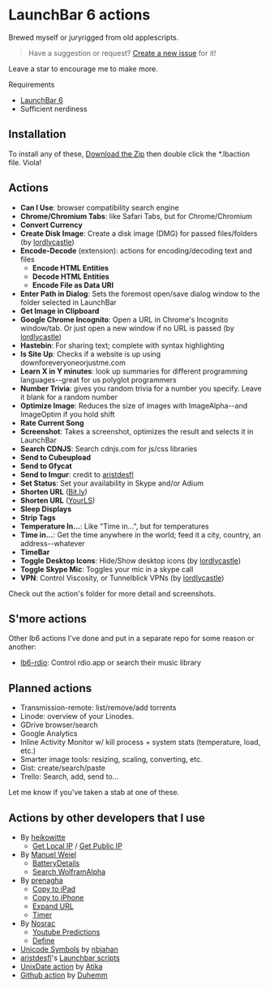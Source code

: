 # LaunchBar 6 actions

Brewed myself or juryrigged from old applescripts.

> Have a suggestion or request? [Create a new
> issue](https://github.com/hlissner/lb6-actions/issues/new) for it!

Leave a star to encourage me to make more.

Requirements
* [LaunchBar 6](http://obdev.at/products/launchbar)
* Sufficient nerdiness

## Installation

To install any of these,
[Download the Zip](https://github.com/hlissner/lb6-actions/archive/master.zip)
then double click the *.lbaction file. Viola!

## Actions

* **Can I Use**: browser compatibility search engine
* **Chrome/Chromium Tabs**: like Safari Tabs, but for Chrome/Chromium
* **Convert Currency**
* **Create Disk Image**: Create a disk image (DMG) for passed files/folders (by
  [lordlycastle])
* **Encode-Decode** (extension): actions for encoding/decoding text and files
    * **Encode HTML Entities**
    * **Decode HTML Entities**
    * **Encode File as Data URI**
* **Enter Path in Dialog**: Sets the foremost open/save dialog window to the
  folder selected in LaunchBar
* **Get Image in Clipboard**
* **Google Chrome Incognito**: Open a URL in Chrome's Incognito window/tab.
Or just open a new window if no URL is passed (by
  [lordlycastle])
* **Hastebin**: For sharing text; complete with syntax highlighting
* **Is Site Up**: Checks if a website is up using downforeveryoneorjustme.com
* **Learn X in Y minutes**: look up summaries for different programming
  languages--great for us polyglot programmers
* **Number Trivia**: gives you random trivia for a number you specify. Leave it
  blank for a random number
* **Optimize Image**: Reduces the size of images with ImageAlpha--and ImageOptim
  if you hold shift
* **Rate Current Song**
* **Screenshot**: Takes a screenshot, optimizes the result and selects it in
  LaunchBar
* **Search CDNJS**: Search cdnjs.com for js/css libraries
* **Send to Cubeupload**
* **Send to Gfycat**
* **Send to Imgur**: credit to [aristdesfl]
* **Set Status**: Set your availability in Skype and/or Adium
* **Shorten URL** ([Bit.ly](http://bit.ly))
* **Shorten URL** ([YourLS](http://yourls.org))
* **Sleep Displays**
* **Strip Tags**
* **Temperature In...**: Like "Time in...", but for temperatures
* **Time in...**: Get the time anywhere in the world; feed it a city, country,
  an address--whatever
* **TimeBar**
* **Toggle Desktop Icons**: Hide/Show desktop icons (by [lordlycastle])
* **Toggle Skype Mic**: Toggles your mic in a skype call
* **VPN**: Control Viscosity, or Tunnelblick VPNs (by [lordlycastle])

Check out the action's folder for more detail and screenshots.

## S'more actions

Other lb6 actions I've done and put in a separate repo for some reason or another:

* [lb6-rdio](https://github.com/hlissner/lb6-rdio): Control rdio.app or search
  their music library

## Planned actions

* Transmission-remote: list/remove/add torrents
* Linode: overview of your Linodes.
* GDrive browser/search
* Google Analytics
* Inline Activity Monitor w/ kill process + system stats (temperature, load, etc.)
* Smarter image tools: resizing, scaling, converting, etc.
* Gist: create/search/paste
* Trello: Search, add, send to...

Let me know if you've taken a stab at one of these.

## Actions by other developers that I use

* By [heikowitte](https://github.com/heikowitte/LaunchBarActions)
    * [Get Local IP](https://github.com/heikowitte/LaunchBarActions/tree/master/get-local-ip.lbaction)
      /
      [Get Public IP](https://github.com/heikowitte/LaunchBarActions/tree/master/get-public-ip.lbaction)
* By [Manuel Weiel](http://manuel.weiel.eu/private-projects/launchbar-actions/)
    * [BatteryDetails](http://manuel.weiel.eu/wp-content/uploads/BatteryDetails.lbaction)
    * [Search WolframAlpha](http://manuel.weiel.eu/private-projects/launchbar-actions/search-wolfram-alpha/)
* By [prenagha](https://github.com/prenagha/launchbar)
    * [Copy to iPad](https://github.com/prenagha/launchbar/tree/master/Copy%20to%20iPad.lbaction)
    * [Copy to iPhone](https://github.com/prenagha/launchbar/tree/master/Copy%20to%20iPhone.lbaction)
    * [Expand URL](https://github.com/prenagha/launchbar/tree/master/Expand%20URL.lbaction)
    * [Timer](https://github.com/prenagha/launchbar/tree/master/Timer.lbaction)
* By [Nosrac](https://github.com/Nosrac)
    * [Youtube Predictions](https://github.com/Nosrac/LBYoutubePredictions)
    * [Define](https://github.com/Nosrac/LBDefine)
* [Unicode Symbols](https://github.com/nbjahan/launchbar-unisym) by [nbjahan]
* [aristdesfl][aristdesfl]'s
  [Launchbar scripts](https://github.com/aristidesfl/launchbar-scripts)
* [UnixDate action](https://github.com/atika/LaunchBar-Actions#dateconvert) by
  [Atika]
* [Github action](https://github.com/Duhemm/launchbar-github) by [Duhemm]

[aristdesfl]: https://github.com/aristidesfl "Aristdesf's github page"
[atika]: https://github.com/atika "Atika's github page"
[nbjahan]: https://github.com/nbjahan "nbjahan's github page"
[Duhemm]: https://github.com/Duhemm "Duhemm's github page"
[lordlycastle]: https://github.com/lordlycastle "lordlycastle's github page"
